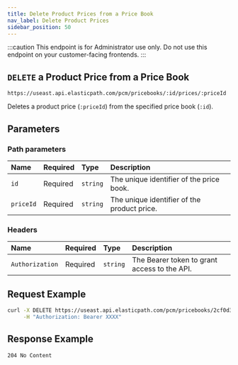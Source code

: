 ```yaml
---
title: Delete Product Prices from a Price Book
nav_label: Delete Product Prices
sidebar_position: 50
---
```


:::caution
This endpoint is for Administrator use only. Do not use this endpoint on your customer-facing frontends.
:::

## `DELETE` a Product Price from a Price Book

```http
https://useast.api.elasticpath.com/pcm/pricebooks/:id/prices/:priceId
```

Deletes a product price (`:priceId`) from the specified price book (`:id`).

## Parameters

### Path parameters

| Name | Required | Type | Description |
| :--- | :--- | :--- | :--- |
| `id` | Required | `string` | The unique identifier of the price book. |
| `priceId` | Required | `string` | The unique identifier of the product price. |

### Headers

| Name | Required | Type | Description |
| :--- | :--- | :--- | :--- |
| `Authorization` | Required | `string` | The Bearer token to grant access to the API. |

## Request Example

```bash
curl -X DELETE https://useast.api.elasticpath.com/pcm/pricebooks/2cf0d38c-58aa-420d-8658-4385dccea609/prices/76c78677-a22a-4104-8fb7-11f1cfc3b146 \
     -H "Authorization: Bearer XXXX"
```

## Response Example

`204 No Content`
